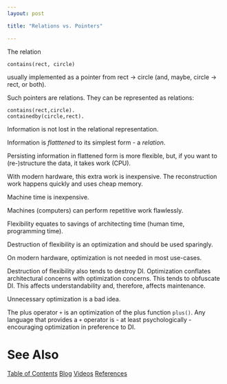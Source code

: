 ```yaml
---
layout: post

title: "Relations vs. Pointers"

---
```


The relation

`contains(rect, circle)`

usually implemented as a pointer from rect -> circle (and, maybe, circle -> rect, or both).

Such pointers are relations.  They can be represented as relations:

```
contains(rect,circle).
containedby(circle,rect).
```

Information is not lost in the relational representation.

Information is *flatttened* to its simplest form - a *relation*.

Persisting information in flattened form is more flexible, but, if you want to (re-)structure the data, it takes work (CPU).  

With modern hardware, this extra work is inexpensive.  The reconstruction work happens quickly and uses cheap memory.

Machine time is inexpensive.

Machines (computers) can perform repetitive work flawlessly.

Flexibility equates to savings of architecting time (human time, programming time).

Destruction of flexibility is an optimization and should be used sparingly.  

On modern hardware, optimization is not needed in most use-cases.

Destruction of flexibility also tends to destroy DI.  Optimization conflates architectural concerns with optimization concerns.  This tends to obfuscate DI. This affects understandability and, therefore, affects maintenance.

Unnecessary optimization is a bad idea.

The plus operator `+` is an optimization of the plus function `plus()`.  Any language that provides a `+` operator is - at least psychologically - encouraging optimization in preference to DI.

# See Also

[Table of Contents](https://guitarvydas.github.io/2021/12/10/Table-of-Contents-Dec-01-2021.html)
[Blog](https://guitarvydas.github.io)
[Videos](https://www.youtube.com/channel/UC9EJr0nKHwadbHUtc5zHdmQ/videos)
[References](https://guitarvydas.github.io/2021/01/14/References.html)

<script src="https://utteranc.es/client.js" 
        repo="guitarvydas/guitarvydas.github.io" 
        issue-term="pathname" 
        theme="github-light" 
        crossorigin="anonymous" 
        async> 
</script> 